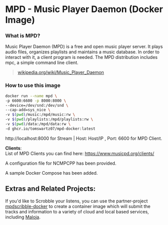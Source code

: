 # MPD - Music Player Daemon (Docker Image)

### What is MPD?
Music Player Daemon (MPD) is a free and open music player server. It plays audio
files, organizes playlists and maintains a music database. In order to interact
with it, a client program is needed. The MPD distribution includes mpc, a simple
command line client.
> [wikipedia.org/wiki/Music_Player_Daemon](https://en.wikipedia.org/wiki/Music_Player_Daemon) 

### How to use this image
```sh
docker run --name mpd \
-p 6600:6600 -p 8000:8000 \
--device=/dev/snd:/dev/snd \
--cap-add=sys_nice \
-v $(pwd)/music:/mpd/music:rw \
-v $(pwd)/playlists:/mpd/playlists:rw \
-v $(pwd)/data:/mpd/data:rw \
-d ghcr.io/tomswartz07/mpd-docker:latest
```

http://localhost:8000 for Stream | Host: Host/IP , Port: 6600 for MPD Client.

**Clients**:  
List of MPD Clients you can find here: https://www.musicpd.org/clients/  

A configuration file for NCMPCPP has been provided.

A sample Docker Compose has been added.


## Extras and Related Projects:

If you'd like to Scrobble your listens, you can use the partner-project
[mpdscribble-docker](https://github.com/tomswartz07/mpdscribble-docker) to create
a container image which will submit the tracks and information to a variety of
cloud and local based services, including [Maloja](https://github.com/krateng/maloja).
